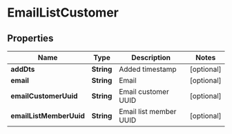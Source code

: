 

# EmailListCustomer


## Properties

| Name | Type | Description | Notes |
|------------ | ------------- | ------------- | -------------|
|**addDts** | **String** | Added timestamp |  [optional] |
|**email** | **String** | Email |  [optional] |
|**emailCustomerUuid** | **String** | Email customer UUID |  [optional] |
|**emailListMemberUuid** | **String** | Email list member UUID |  [optional] |



